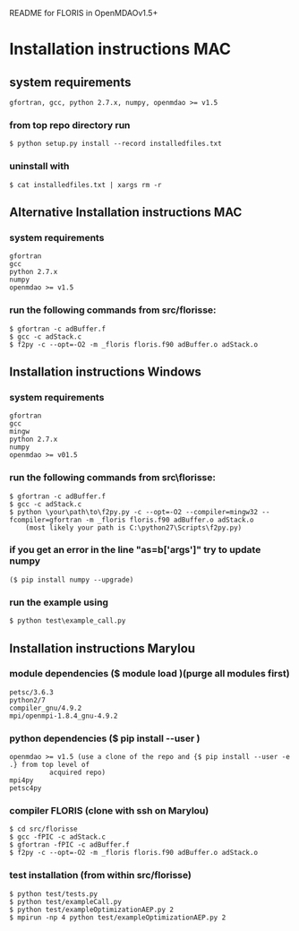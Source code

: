 README for FLORIS in OpenMDAOv1.5+

# Installation instructions MAC
##  system requirements  
    gfortran, gcc, python 2.7.x, numpy, openmdao >= v1.5  
### from top repo directory run  
    $ python setup.py install --record installedfiles.txt  
### uninstall with  
    $ cat installedfiles.txt | xargs rm -r  

## Alternative Installation instructions MAC  
### system requirements  
    gfortran  
    gcc  
    python 2.7.x  
    numpy  
    openmdao >= v1.5  
### run the following commands from src/florisse:  
    $ gfortran -c adBuffer.f  
    $ gcc -c adStack.c  
    $ f2py -c --opt=-O2 -m _floris floris.f90 adBuffer.o adStack.o  
    
    
## Installation instructions Windows  
### system requirements  
    gfortran  
    gcc  
    mingw  
    python 2.7.x  
    numpy  
    openmdao >= v01.5  
### run the following commands from src\florisse:  
    $ gfortran -c adBuffer.f  
    $ gcc -c adStack.c  
    $ python \your\path\to\f2py.py -c --opt=-O2 --compiler=mingw32 --fcompiler=gfortran -m _floris floris.f90 adBuffer.o adStack.o  
        (most likely your path is C:\python27\Scripts\f2py.py)  
### if you get an error in the line "as=b['args']" try to update numpy 
    ($ pip install numpy --upgrade)  
### run the example using  
    $ python test\example_call.py  
        

## Installation instructions Marylou  
### module dependencies ($ module load <module name>)(purge all modules first)  
    petsc/3.6.3  
    python2/7  
    compiler_gnu/4.9.2  
    mpi/openmpi-1.8.4_gnu-4.9.2  
### python dependencies ($ pip install --user <package name>)  
    openmdao >= v1.5 (use a clone of the repo and {$ pip install --user -e .} from top level of 
              acquired repo)  
    mpi4py  
    petsc4py      
### compiler FLORIS (clone with ssh on Marylou)  
    $ cd src/florisse  
    $ gcc -fPIC -c adStack.c  
    $ gfortran -fPIC -c adBuffer.f  
    $ f2py -c --opt=-O2 -m _floris floris.f90 adBuffer.o adStack.o  
### test installation (from within src/florisse)  
    $ python test/tests.py  
    $ python test/exampleCall.py  
    $ python test/exampleOptimizationAEP.py 2  
    $ mpirun -np 4 python test/exampleOptimizationAEP.py 2  
